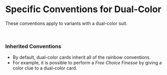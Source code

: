 # Specific Conventions for Dual-Color

These conventions apply to variants with a dual-color suit.

<br />

### Inherited Conventions

* By default, dual-color cards inherit all of the rainbow conventions.
* For example, it is possible to perform a *Free Choice Finesse* by giving a color clue to a dual-color card.
